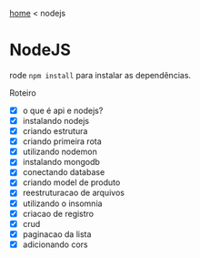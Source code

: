 [home](../../README.md) < nodejs

# NodeJS

rode `npm install` para instalar as dependências.

Roteiro

- [x] o que é api e nodejs?
- [x] instalando nodejs
- [x] criando estrutura
- [x] criando primeira rota
- [x] utilizando nodemon
- [x] instalando mongodb
- [x] conectando database
- [x] criando model de produto
- [x] reestruturacao de arquivos
- [x] utilizando o insomnia
- [x] criacao de registro
- [x] crud
- [x] paginacao da lista
- [x] adicionando cors
